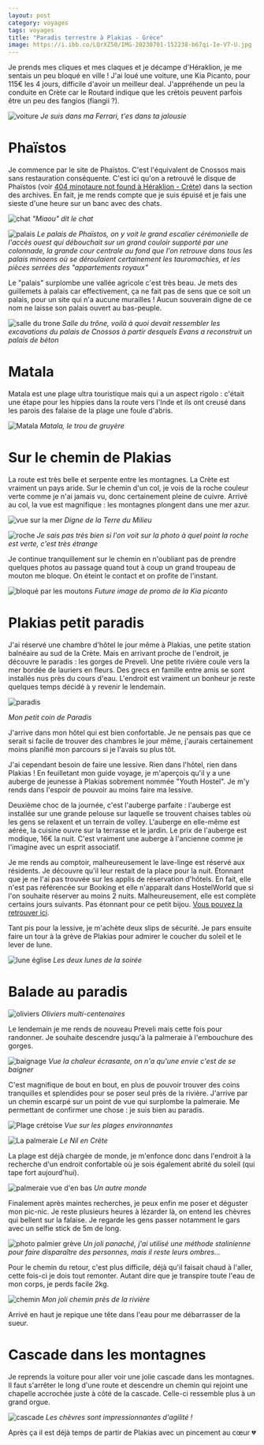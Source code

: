 ```yaml
---
layout: post 
category: voyages
tags: voyages
title: "Paradis terrestre à Plakias - Grèce"
image: https://i.ibb.co/LQrXZ50/IMG-20230701-152238-b67qi-Ie-V7-U.jpg
---
```


Je prends mes cliques et mes claques et je décampe d'Héraklion, je me sentais un peu bloqué en ville ! J'ai loué une voiture, une Kia Picanto, pour 115€ les 4 jours, difficile d'avoir un meilleur deal. J'appréhende un peu la conduite en Crète car le Routard indique que les crétois peuvent parfois être un peu des fangios (fiangii ?).

![voiture](https://i.ibb.co/LQrXZ50/IMG-20230701-152238-b67qi-Ie-V7-U.jpg)
_Je suis dans ma Ferrari, t'es dans ta jalousie_

<!--more-->

# Phaïstos 

Je commence par le site de Phaïstos. C'est l'équivalent de Cnossos mais sans restauration conséquente. C'est ici qu'on a retrouvé le disque de Phaïstos (voir [404 minotaure not found à Héraklion - Crète](heraklion-1)) dans la section des archives. En fait, je me rends compte que je suis épuisé et je fais une sieste d'une heure sur un banc avec des chats.

![chat](https://i.ibb.co/hWjW6fK/IMG-20230701-111608-ui-Rye-Dpy2q.jpg)
_"Miaou" dit le chat_

![palais](https://i.ibb.co/f1hKQfV/IMG-20230701-103454-AEZk3xmi1j.jpg)
_Le palais de Phaïstos, on y voit le grand escalier cérémonielle de l'accès ouest qui débouchait sur un grand couloir supporté par une colonnade, la grande cour centrale au fond que l'on retrouve dans tous les palais minoens où se déroulaient certainement les tauromachies, et les pièces serrées des "appartements royaux"_

Le "palais" surplombe une vallée agricole c'est très beau. Je mets des guillemets à palais car effectivement, ça ne fait pas de sens que ce soit un palais, pour un site qui n'a aucune murailles ! Aucun souverain digne de ce nom ne laisse son palais ouvert au bas-peuple.

![salle du trone](https://i.ibb.co/LC2Nb5v/IMG-20230701-113508-Jscl-Yb-Oq8-V.jpg)
_Salle du trône, voilà à quoi devait ressembler les excavations du palais de Cnossos à partir desquels Evans a reconstruit un palais de béton_

# Matala

Matala est une plage ultra touristique mais qui a un aspect rigolo : c'était une étape pour les hippies dans la route vers l'Inde et ils ont creusé dans les parois des falaise de la plage une foule d'abris. 

![Matala](https://i.ibb.co/CBJJPr3/IMG-20230701-135928-SRMu-ZGbh7l.jpg)
_Matala, le trou de gruyère_
# Sur le chemin de Plakias 

La route est très belle et serpente entre les montagnes. La Crète est vraiment un pays aride. Sur le chemin d'un col, je vois de la roche couleur verte comme je n'ai jamais vu, donc certainement pleine de cuivre. Arrivé au col, la vue est magnifique : les montagnes plongent dans une mer azur.  

![vue sur la mer](https://i.ibb.co/CBZsDV9/IMG-20230701-155334-xc-X0b-W9n48.jpg)
_Digne de la Terre du Milieu_

![roche](https://i.ibb.co/QP0NkKM/IMG-20230701-155046-w-TFqz9gr46.jpg)
_Je sais pas très bien si l'on voit sur la photo à quel point la roche est verte, c'est très étrange_

Je continue tranquillement sur le chemin en n'oubliant pas de prendre quelques photos au passage quand tout à coup un grand troupeau de mouton me bloque. On éteint le contact et on profite de l'instant. 

![bloqué par les moutons](https://i.ibb.co/R7bhbVH/IMG-20230701-155857-rlz-JIGk06o.jpg)
_Future image de promo de la Kia picanto_

# Plakias petit paradis 

J'ai réservé une chambre d'hôtel le jour même à Plakias, une petite station balnéaire au sud de la Crète. Mais en arrivant proche de l'endroit, je découvre le paradis : les gorges de Preveli. 
Une petite rivière coule vers la mer bordée de lauriers en fleurs. Des grecs en famille entre amis se sont installés nus près du cours d'eau. 
L'endroit est vraiment un bonheur je reste quelques temps décidé à y revenir le lendemain. 

![paradis](https://i.ibb.co/4dGMJpP/plakias-paradis.jpg)

_Mon petit coin de Paradis_

J'arrive dans mon hôtel qui est bien confortable. Je ne pensais pas que ce serait si facile de trouver des chambres le jour même, j'aurais certainement moins planifié mon parcours si je l'avais su plus tôt. 

J'ai cependant besoin de faire une lessive. Rien dans l'hôtel, rien dans Plakias ! En feuilletant mon guide voyage, je m'aperçois qu'il y a une auberge de jeunesse à Plakias sobrement nommée "Youth Hostel". Je m'y rends dans l'espoir de pouvoir au moins faire ma lessive. 

Deuxième choc de la journée, c'est l'auberge parfaite : l'auberge est installée sur une grande pelouse sur laquelle se trouvent chaises tables où les gens se relaxent et un terrain de volley. L'auberge en elle-même est aérée, la cuisine ouvre sur la terrasse et le jardin. Le prix de l'auberge est modique, 16€ la nuit. C'est vraiment une auberge à l'ancienne comme je l'imagine avec un esprit associatif. 

Je me rends au comptoir, malheureusement le lave-linge est réservé aux résidents. Je découvre qu'il leur restait de la place pour la nuit. 
Étonnant que je ne l'ai pas trouvée sur les applis de réservation d'hôtels. En fait, elle n'est pas référencée sur Booking et elle n'apparaît dans HostelWorld que si l'on souhaite réserver au moins 2 nuits. Malheureusement, elle est complète certains jours suivants. Pas étonnant pour ce petit bijou. [Vous pouvez la retrouver ici](https://www.french.hostelworld.com/st/auberges-de-jeunesse/p/10176/youth-hostel-plakias/). 

Tant pis pour la lessive, je m'achète deux slips de sécurité. Je pars ensuite faire un tour à la grève de Plakias pour admirer le coucher du soleil et le lever de lune. 

![lune église](https://i.ibb.co/bs7FXpY/IMG-20230701-205945-TJQPImg-O5-H.jpg)
_Les deux lunes de la soirée_

# Balade au paradis

![oliviers](https://i.ibb.co/9W6yQW7/IMG-20230702-111911-YEd-Jwl0d80.jpg)
_Oliviers multi-centenaires_

Le lendemain je me rends de nouveau Preveli mais cette fois pour randonner. Je souhaite descendre jusqu'à la palmeraie à l'embouchure des gorges. 

![baignage](https://i.ibb.co/JHHVyZV/IMG-20230702-120313-Diz-HGZol3n.jpg)
_Vue la chaleur écrasante, on n'a qu'une envie c'est de se baigner_

C'est magnifique de bout en bout, en plus de pouvoir trouver des coins tranquilles et splendides pour se poser seul près de la rivière. J'arrive par un chemin escarpé sur un point de vue qui surplombe la palmeraie. Me permettant de confirmer une chose : je suis bien au paradis. 

![Plage crétoise](https://i.ibb.co/MsfGyB5/IMG-20230702-122936-cw5-Odl-Jc2m.jpg)
_Vue sur les plages environnantes_

![La palmeraie](https://i.ibb.co/hLttnBY/IMG-20230702-122053-5-Zqebi-IG4o.jpg)
_Le Nil en Crète_

La plage est déjà chargée de monde, je m'enfonce donc dans l'endroit à la recherche d'un endroit confortable où je sois également abrité du soleil (qui tape fort aujourd'hui).

![palmeraie vue d'en bas](https://i.ibb.co/CWJpZNT/IMG-20230702-124328-e-Ov-Ibaz-N8-P.jpg)
_Un autre monde_

Finalement après maintes recherches, je peux enfin me poser et déguster mon pic-nic. Je reste plusieurs heures à lézarder là, on entend les chèvres qui bellent sur la falaise. Je regarde les gens passer notamment le gars avec un selfie stick de 5m de long.

![photo palmier grève](https://i.ibb.co/82Nsftt/snapedit-1693049678820.jpg)
_Un joli panaché, j'ai utilisé une méthode stalinienne pour faire disparaître des personnes, mais il reste leurs ombres..._

Pour le chemin du retour, c'est plus difficile, déjà qu'il faisait chaud à l'aller, cette fois-ci je dois tout remonter. Autant dire que je transpire toute l'eau de mon corps, je perds facile 2kg.

![chemin](https://i.ibb.co/LZ6sDxL/IMG-20230702-163458-7i-Exlx-Mv9-X.jpg)
_Mon joli chemin près de la rivière_

Arrivé en haut je repique une tête dans l'eau pour me débarrasser de la sueur. 

# Cascade dans les montagnes

Je reprends la voiture pour aller voir une jolie cascade dans les montagnes. Il faut s'arrêter le long d'une route et descendre un chemin qui rejoint une chapelle accrochée juste à côté de la cascade. Celle-ci ressemble plus à un grand orgue.

![cascade](https://i.ibb.co/zSp104t/cascade.jpg)
_Les chèvres sont impressionnantes d'agilité !_

Après ça il est déjà temps de partir de Plakias avec un pincement au cœur 💔 

